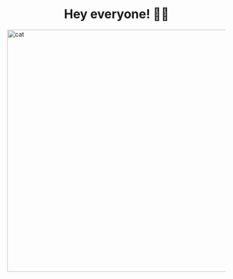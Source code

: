 <h1 align="center"> Hey everyone! 🤖👾 </h1>

<img align="center" alt="cat" width="558" src="https://user-images.githubusercontent.com/95926496/230469627-4fce398a-2d6d-40fc-bd11-b18937357371.gif)">

